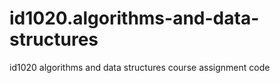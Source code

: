 # id1020.algorithms-and-data-structures
id1020 algorithms and data structures course assignment code
